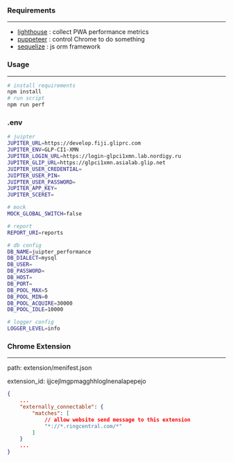 ### Requirements

---

- [lighthouse](https://github.com/GoogleChrome/lighthouse) : collect PWA performance metrics
- [puppeteer](https://github.com/GoogleChrome/puppeteer) : control Chrome to do something
- [sequelize](https://github.com/sequelize/sequelize) : js orm framework

### Usage

---

```bash
# install requirements
npm install
# run script
npm run perf
```

### .env

```bash
# juipter
JUPITER_URL=https://develop.fiji.gliprc.com
JUPITER_ENV=GLP-CI1-XMN
JUPITER_LOGIN_URL=https://login-glpci1xmn.lab.nordigy.ru
JUPITER_GLIP_URL=https://glpci1xmn.asialab.glip.net
JUIPTER_USER_CREDENTIAL=
JUIPTER_USER_PIN=
JUIPTER_USER_PASSWORD=
JUPITER_APP_KEY=
JUPITER_SCERET=

# mock
MOCK_GLOBAL_SWITCH=false

# report
REPORT_URI=reports

# db config
DB_NAME=juipter_performance
DB_DIALECT=mysql
DB_USER=
DB_PASSWORD=
DB_HOST=
DB_PORT=
DB_POOL_MAX=5
DB_POOL_MIN=0
DB_POOL_ACQUIRE=30000
DB_POOL_IDLE=10000

# logger config
LOGGER_LEVEL=info
```

### Chrome Extension

---

path: extension/menifest.json

extension_id: ijjcejlmgpmagghhloglnenalapepejo

```json
{
    ...
    "externally_connectable": {
        "matches": [
            // allow website send message to this extension
            "*://*.ringcentral.com/*"
        ]
    }
    ...
}
```
